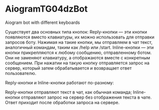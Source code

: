 # AiogramTG04dzBot
 Aiogram bot with different keyboards

Существует два основных типа кнопок: Reply-кнопки — эти кнопки появляются вместо клавиатуры, их можно использовать для отправки запросов боту. Нажимая на такие кнопки, мы отправляем в чат текст, аналогичный командам, таким как /help или /start. Inline-кнопки — эти кнопки прикрепляются к любому сообщению, отправленному ботом. Они не заменяют клавиатуру, а отображаются вместе с конкретным сообщением. При нажатии на такую кнопку отправляется запрос на сервер, который затем обрабатывается и возвращает ответ пользователю.

Reply-кнопки и Inline-кнопки работают по-разному:

Reply-кнопки отправляют текст в чат, как обычная команда;
Inline-кнопки отправляют запрос на сервер без отображения текста в чате. Ответ приходит после обработки запроса на сервере.